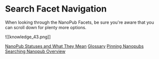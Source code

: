 # Search Facet Navigation

When looking through the NanoPub Facets, be sure you're aware that you can scroll down for plenty more options.

![[knowledge_43.png]]

[NanoPub Statuses and What They Mean](https://help.biodati.com/en/articles/2715370-nanopub-statuses-and-what-they-mean)
[Glossary](https://help.biodati.com/en/articles/2321750-biodati-glossary)
[Pinning Nanopubs](https://help.biodati.com/en/articles/2159773-pinning-nanopubs)
[Searching Nanopub Overview](https://help.biodati.com/en/articles/2679455-searching-nanopubs-overview)
